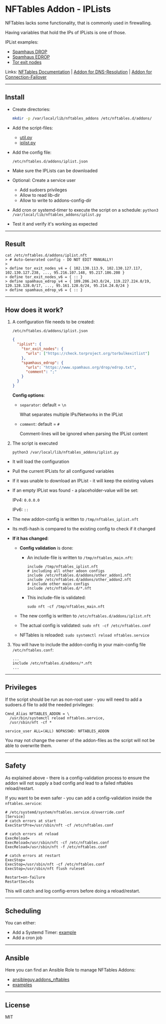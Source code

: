 # NFTables Addon - IPLists

NFTables lacks some functionality, that is commonly used in firewalling.

Having variables that hold the IPs of IPLists is one of those.

IPList examples:

* [Spamhaus DROP](https://www.spamhaus.org/drop/drop.txt)
* [Spamhaus EDROP](https://www.spamhaus.org/drop/edrop.txt)
* [Tor exit nodes](https://check.torproject.org/torbulkexitlist)


Links: [NFTables Documentation](https://docs.o-x-l.com/firewall/nftables.html) |
[Addon for DNS-Resolution](https://github.com/O-X-L/nftables_addon_dns) |
[Addon for Connection-Failover](https://github.com/O-X-L/nftables_addon_failover)

----

## Install

* Create directories:

   ```bash
   mkdir -p /var/local/lib/nftables_addons /etc/nftables.d/addons/
   ```

* Add the script-files:

   * [util.py](https://github.com/O-X-L/nftables_addon_dns/blob/latest/lib/util.py)
   * [iplist.py](https://github.com/O-X-L/nftables_addon_iplist/blob/latest/lib/iplist.py)

* Add the config file:

   `/etc/nftables.d/addons/iplist.json`

* Make sure the IPLists can be downloaded

* Optional: Create a service user

   * Add sudoers privileges
   * Allow to read lib-dir
   * Allow to write to addons-config-dir

* Add cron or systemd-timer to execute the script on a schedule: `python3 /var/local/lib/nftables_addons/iplist.py`

* Test it and verify it's working as expected

----

## Result

```text
cat /etc/nftables.d/addons/iplist.nft 
> # Auto-Generated config - DO NOT EDIT MANUALLY!
> 
> define tor_exit_nodes_v4 = { 102.130.113.9, 102.130.127.117, 102.130.127.238, ..., 95.216.107.148, 95.217.186.208 }
> define tor_exit_nodes_v6 = { :: }
> define spamhaus_edrop_v4 = { 109.206.243.0/24, 119.227.224.0/19, 120.128.128.0/17, ..., 95.161.128.0/24, 95.214.24.0/24 }
> define spamhaus_edrop_v6 = { :: }
```

----

## How does it work?

1. A configuration file needs to be created:

    `/etc/nftables.d/addons/iplist.json`

    ```json
    {
      "iplist": {
        "tor_exit_nodes": {
          "urls": ["https://check.torproject.org/torbulkexitlist"]
        },
        "spamhaus_edrop": {
          "urls": "https://www.spamhaus.org/drop/edrop.txt",
          "comment": ";"
        }
      }
    }
    ```

    **Config options**:

      * `separator`: default = `\n`

        What separates multiple IPs/Networks in the IPList

      * `comment`: default = `#`

        Comment-lines will be ignored when parsing the IPList content


2. The script is executed

    `python3 /var/local/lib/nftables_addons/iplist.py`

  * It will load the configuration
  * Pull the current IPLists for all configured variables
  * If it was unable to download an IPList - it will keep the existing values
  * If an empty IPList was found - a placeholder-value will be set:

    IPv4: `0.0.0.0`

    IPv6: `::`

  * The new addon-config is written to `/tmp/nftables_iplist.nft`
  * Its md5-hash is compared to the existing config to check if it changed

  * **If it has changed**:
    * **Config validation** is done:

      * An include-file is written to `/tmp/nftables_main.nft`:

        ```nft
        include /tmp/nftables_iplist.nft
        # including all other adoon configs
        include /etc/nftables.d/addons/other_addon1.nft
        include /etc/nftables.d/addons/other_addon2.nft
        # include other main configs
        include /etc/nftables.d/*.nft
        ```

      * This include-file is validated:

        `sudo nft -cf /tmp/nftables_main.nft`

    * The new config is written to `/etc/nftables.d/addons/iplist.nft`
    * The actual config is validated: `sudo nft -cf /etc/nftables.conf`
    * NFTables is reloaded: `sudo systemctl reload nftables.service`


3. You will have to include the addon-config in your main-config file `/etc/nftables.conf`:

    ```
    ...
    include /etc/nftables.d/addons/*.nft
    ...
    ```

----

## Privileges

If the script should be run as non-root user - you will need to add a sudoers.d file to add the needed privileges:

```text
Cmnd_Alias NFTABLES_ADDON = \
  /usr/bin/systemctl reload nftables.service,
  /usr/sbin/nft -cf *

service_user ALL=(ALL) NOPASSWD: NFTABLES_ADDON
```

You may not change the owner of the addon-files as the script will not be able to overwrite them.

----

## Safety

As explained above - there is a config-validation process to ensure the addon will not supply a bad config and lead to a failed nftables reload/restart.

If you want to be even safer - you can add a config-validation inside the `nftables.service`:

```text
# /etc/systemd/system/nftables.service.d/override.conf
[Service]
# catch errors at start
ExecStartPre=/usr/sbin/nft -cf /etc/nftables.conf

# catch errors at reload
ExecReload=
ExecReload=/usr/sbin/nft -cf /etc/nftables.conf
ExecReload=/usr/sbin/nft -f /etc/nftables.conf

# catch errors at restart
ExecStop=
ExecStop=/usr/sbin/nft -cf /etc/nftables.conf
ExecStop=/usr/sbin/nft flush ruleset

Restart=on-failure
RestartSec=5s
```

This will catch and log config-errors before doing a reload/restart.

----

## Scheduling

You can either:

* Add a Systemd Timer: [example](https://github.com/ansibleguy/addons_nftables/tree/latest/templates/etc/systemd/system)
* Add a cron job

----

## Ansible

Here you can find an Ansible Role to manage NFTables Addons:

* [ansibleguy.addons_nftables](https://github.com/ansibleguy/addons_nftables)
* [examples](https://github.com/ansibleguy/addons_nftables/blob/latest/Example.md)

----

## License

MIT
